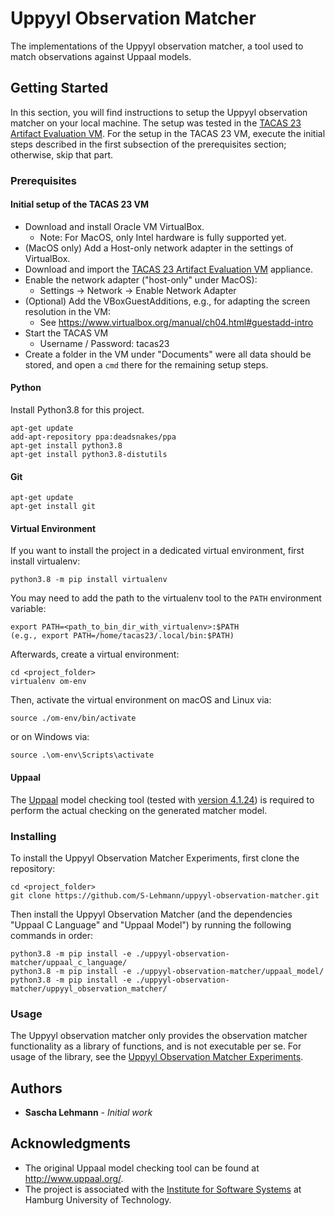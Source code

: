 # Uppyyl Observation Matcher

The implementations of the Uppyyl observation matcher, a tool used to match observations against Uppaal models.

## Getting Started

In this section, you will find instructions to setup the Uppyyl observation matcher on your local machine.
The setup was tested in the [TACAS 23 Artifact Evaluation VM](https://zenodo.org/records/7113223).
For the setup in the TACAS 23 VM, execute the initial steps described in the first subsection of the prerequisites section;
otherwise, skip that part.

### Prerequisites

#### Initial setup of the TACAS 23 VM
- Download and install Oracle VM VirtualBox.
  - Note: For MacOS, only Intel hardware is fully supported yet.
- (MacOS only) Add a Host-only network adapter in the settings of VirtualBox.
- Download and import the [TACAS 23 Artifact Evaluation VM](https://zenodo.org/records/7113223) appliance.
- Enable the network adapter ("host-only" under MacOS):
  - Settings -> Network -> Enable Network Adapter
- (Optional) Add the VBoxGuestAdditions, e.g., for adapting the screen resolution in the VM:
  - See https://www.virtualbox.org/manual/ch04.html#guestadd-intro
- Start the TACAS VM
  - Username / Password: tacas23
- Create a folder in the VM under "Documents" were all data should be stored, and open a `cmd` there for the remaining setup steps.

#### Python

Install Python3.8 for this project.
```
apt-get update
add-apt-repository ppa:deadsnakes/ppa
apt-get install python3.8
apt-get install python3.8-distutils
```

#### Git
```
apt-get update
apt-get install git
```

#### Virtual Environment

If you want to install the project in a dedicated virtual environment, first install virtualenv:
```
python3.8 -m pip install virtualenv
```

You may need to add the path to the virtualenv tool to the `PATH` environment variable:
```
export PATH=<path_to_bin_dir_with_virtualenv>:$PATH
(e.g., export PATH=/home/tacas23/.local/bin:$PATH)
```


Afterwards, create a virtual environment:

```
cd <project_folder>
virtualenv om-env
```

Then, activate the virtual environment on macOS and Linux via:

```
source ./om-env/bin/activate
```

or on Windows via:

```
source .\om-env\Scripts\activate
```

#### Uppaal

The [Uppaal](https://www.uppaal.org/) model checking tool (tested with [version 4.1.24](https://uppaal.org/downloads/other/#uppaal-41)) is required to perform the actual checking on the generated matcher model.

### Installing

To install the Uppyyl Observation Matcher Experiments, first clone the repository:
```
cd <project_folder>
git clone https://github.com/S-Lehmann/uppyyl-observation-matcher.git
```

Then install the Uppyyl Observation Matcher (and the dependencies "Uppaal C Language" and "Uppaal Model") by running the following commands in order:

```
python3.8 -m pip install -e ./uppyyl-observation-matcher/uppaal_c_language/
python3.8 -m pip install -e ./uppyyl-observation-matcher/uppaal_model/
python3.8 -m pip install -e ./uppyyl-observation-matcher/uppyyl_observation_matcher/
```

### Usage

The Uppyyl observation matcher only provides the observation matcher functionality as a library of functions, and is not executable per se.
For usage of the library, see the [Uppyyl Observation Matcher Experiments](https://github.com/S-Lehmann/uppyyl-observation-matcher-experiments).

## Authors

* **Sascha Lehmann** - *Initial work*


## Acknowledgments

* The original Uppaal model checking tool can be found at http://www.uppaal.org/.
* The project is associated with the [Institute for Software Systems](https://www.tuhh.de/sts) at Hamburg University of Technology.
